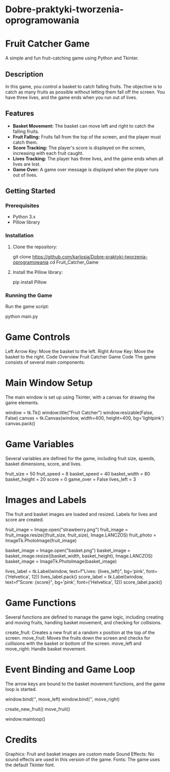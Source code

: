 # Dobre-praktyki-tworzenia-oprogramowania

# Fruit Catcher Game

A simple and fun fruit-catching game using Python and Tkinter.

## Description

In this game, you control a basket to catch falling fruits. The objective is to catch as many fruits as possible without letting them fall off the screen. You have three lives, and the game ends when you run out of lives.

## Features

- **Basket Movement:** The basket can move left and right to catch the falling fruits.
- **Fruit Falling:** Fruits fall from the top of the screen, and the player must catch them.
- **Score Tracking:** The player's score is displayed on the screen, increasing with each fruit caught.
- **Lives Tracking:** The player has three lives, and the game ends when all lives are lost.
- **Game Over:** A game over message is displayed when the player runs out of lives.

## Getting Started

### Prerequisites

- Python 3.x
- Pillow library

### Installation

1. Clone the repository:


    git clone https://github.com/karlosia/Dobre-praktyki-tworzenia-oprogramowania
    cd Fruit_Catcher_Game


2. Install the Pillow library:

    pip install Pillow
    

### Running the Game

Run the game script:

python main.py


# Game Controls
Left Arrow Key: Move the basket to the left.
Right Arrow Key: Move the basket to the right.
Code Overview
Fruit Catcher Game Code
The game consists of several main components:

# Main Window Setup
The main window is set up using Tkinter, with a canvas for drawing the game elements.

window = tk.Tk()
window.title("Fruit Catcher")
window.resizable(False, False)
canvas = tk.Canvas(window, width=400, height=400, bg='lightpink')
canvas.pack()

# Game Variables
Several variables are defined for the game, including fruit size, speeds, basket dimensions, score, and lives.

fruit_size = 50
fruit_speed = 8
basket_speed = 40
basket_width = 80
basket_height = 20
score = 0
game_over = False
lives_left = 3

# Images and Labels
The fruit and basket images are loaded and resized. Labels for lives and score are created.

fruit_image = Image.open("strawberry.png")
fruit_image = fruit_image.resize((fruit_size, fruit_size), Image.LANCZOS)
fruit_photo = ImageTk.PhotoImage(fruit_image)

basket_image = Image.open("basket.png")
basket_image = basket_image.resize((basket_width, basket_height), Image.LANCZOS)
basket_image = ImageTk.PhotoImage(basket_image)

lives_label = tk.Label(window, text=f"Lives: {lives_left}", bg='pink', font=('Helvetica', 12))
lives_label.pack()
score_label = tk.Label(window, text=f"Score: {score}", bg='pink', font=('Helvetica', 12))
score_label.pack()

# Game Functions
Several functions are defined to manage the game logic, including creating and moving fruits, handling basket movement, and checking for collisions.

create_fruit: Creates a new fruit at a random x position at the top of the screen.
move_fruit: Moves the fruits down the screen and checks for collisions with the basket or bottom of the screen.
move_left and move_right: Handle basket movement.

# Event Binding and Game Loop
The arrow keys are bound to the basket movement functions, and the game loop is started.

window.bind('<Left>', move_left)
window.bind('<Right>', move_right)

create_new_fruit()
move_fruit()

window.mainloop()

# Credits
Graphics: Fruit and basket images are custom made
Sound Effects: No sound effects are used in this version of the game.
Fonts: The game uses the default Tkinter font.




